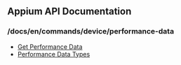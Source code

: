 ## Appium API Documentation

  ### /docs/en/commands/device/performance-data

<div class="api-index">

<ul>
    <li><a href='/docs/en/commands/device/performance-data/get-performance-data.md'>Get Performance Data</a></li>
    <li><a href='/docs/en/commands/device/performance-data/performance-data-types.md'>Performance Data Types</a></li>
</ul>
</div>
